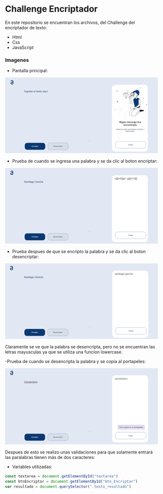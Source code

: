 # Challenge Encriptador
En este repositorio se encuentran los archivos, del Challenge del encriptador de texto:
- Html
- Css
- JavaScript

### Imagenes
- Pantalla principal:
<div align="center"> 
  
![Alter](img/challenge.png)

</div>

- Prueba de cuando se ingresa una palabra y se da clic al boton encriptar:
<div alig="center">
  
![Alter](img/primero.png)

</div>

- Prueba despues de que se encripto la palabra y se da clic al boton desencriptar:
<div alig="center">
  
![Alter](img/segundo.png)

</div>

Claramente se ve que la palabra se desencripta, pero no se encuentran las letras mayusculas ya que se utiliza una funcion lowercase.

-Prueba de cuando se desencripta la palabra y se copia al portapeles:
<div alig="center">
  
![Alter](img/tercero.png)

</div>

Despues de esto se realizo unas validaciones para que  solamente entrará las paralabras tienen más de dos caracteres:
- Variables utilizadas:
```javascript
const textarea = document.getElementById("textarea")
const btnEncriptar = document.getElementById("btn_Encriptar")
var resultado = document.querySelector(".texto_resultado")
```
